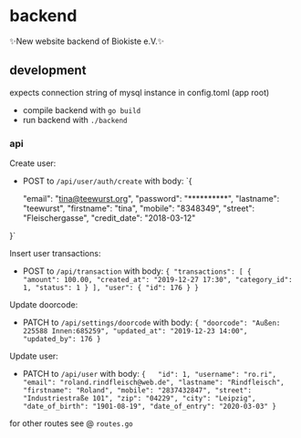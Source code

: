 # backend
✨New website backend of Biokiste e.V.✨

## development

expects connection string of mysql instance in config.toml (app root)

- compile backend with `go build`
- run backend with `./backend`


### api 

Create user:
- POST to `/api/user/auth/create` with body:
`{

	"email":      "tina@teewurst.org",
	"password": "**********",
	"lastname": "teewurst",
	"firstname":   "tina",
	"mobile": "8348349",
	"street": "Fleischergasse",
	"credit_date": "2018-03-12"

}`

Insert user transactions:
- POST to `/api/transaction` with body:
`{
	"transactions": [
	{	
		"amount": 100.00,
		"created_at": "2019-12-27 17:30",
		"category_id": 1,
		"status": 1
	}
	],
	"user": {
	"id": 176
	}
}`

Update doorcode:
- PATCH to `/api/settings/doorcode` with body:
`{
	"doorcode": "Außen: 225588 Innen:685259",
	"updated_at": "2019-12-23 14:00",
	"updated_by": 176
}`

Update user:
- PATCH to `/api/user` with body:
`{	
	"id": 1,
	"username": "ro.ri",
	"email": "roland.rindfleisch@web.de",
	"lastname": "Rindfleisch",
	"firstname": "Roland",
	"mobile": "2837432847",
	"street": "Industriestraße 101",
	"zip": "04229",
	"city": "Leipzig",
	"date_of_birth": "1901-08-19",
	"date_of_entry": "2020-03-03"
}`

for other routes see @ `routes.go`
